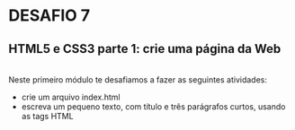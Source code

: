 # DESAFIO 7
## HTML5 e CSS3 parte 1: crie uma página da Web
<br/>
Neste primeiro módulo te desafiamos a fazer as seguintes atividades:

  - crie um arquivo index.html
  - escreva um pequeno texto, com título e três parágrafos curtos, usando as tags HTML